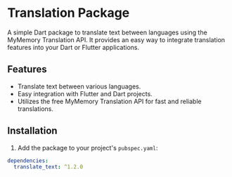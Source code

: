 # Translation Package

A simple Dart package to translate text between languages using the MyMemory Translation API. It provides an easy way to integrate translation features into your Dart or Flutter applications.

## Features

- Translate text between various languages.
- Easy integration with Flutter and Dart projects.
- Utilizes the free MyMemory Translation API for fast and reliable translations.

## Installation

1. Add the package to your project's `pubspec.yaml`:

```yaml
dependencies:
  translate_text: ^1.2.0
